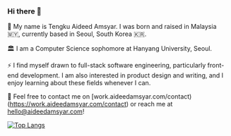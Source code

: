 ### Hi there 👋

🔭 My name is Tengku Aideed Amsyar. I was born and raised in Malaysia 🇲🇾, currently based in Seoul, South Korea 🇰🇷. 

🏛️ I am a Computer Science sophomore at Hanyang University, Seoul.

⚡ I find myself drawn to full-stack software engineering, particularly front-end development. I am also interested in product design and writing, and I enjoy learning about these fields whenever I can.

💬 Feel free to contact me on [work.aideedamsyar.com/contact)(https://work.aideedamsyar.com/contact) or reach me at [hello@aideedamsyar.com](mailto:hello@aideedamsyar.com)!

<!--
**aideedamsyar/aideedamsyar** is a ✨ _special_ ✨ repository because its `README.md` (this file) appears on your GitHub profile.

Here are some ideas to get you started:

- 🔭 I’m currently working on ...
- 🌱 I’m currently learning ...
- 👯 I’m looking to collaborate on ...
- 🤔 I’m looking for help with ...
- 💬 Ask me about ...
- 📫 How to reach me: ...
- 😄 Pronouns: ...
- ⚡ Fun fact: ...
-->
[![Top Langs](https://github-readme-stats.vercel.app/api/top-langs/?username=aideedamsyar)](https://github.com/anuraghazra/github-readme-stats)
